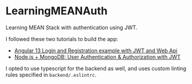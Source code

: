 # LearningMEANAuth
Learning MEAN Stack with authentication using JWT.

I followed these two tutorials to build the app:

- [Angular 13 Login and Registration example with JWT and Web Api](https://www.bezkoder.com/angular-13-jwt-auth/)
- [Node.js + MongoDB: User Authentication & Authorization with JWT](https://www.bezkoder.com/node-js-mongodb-auth-jwt/)

I opted to use typescript for the backend as well, and uses custom linting rules specified in `backend/.eslintrc`.
